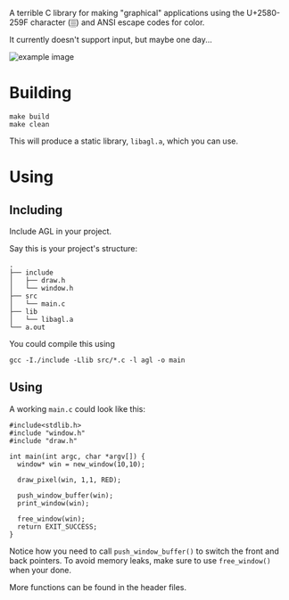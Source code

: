 A terrible C library for making "graphical" applications using the U+2580-259F character (▒) and ANSI escape codes for color.

It currently doesn't support input, but maybe one day...

![example image](https://cloud-75opc1bi6-hack-club-bot.vercel.app/0screenshot_20250117_205547.png)

# Building
```
make build
make clean
```
This will produce a static library, `libagl.a`, which you can use.

# Using
## Including
Include AGL in your project.

Say this is your project's structure:
```
.
├── include
│   ├── draw.h
│   └── window.h
├── src
│   └── main.c
├── lib
│   └── libagl.a
└── a.out
```
You could compile this using
```
gcc -I./include -Llib src/*.c -l agl -o main
```
## Using
A working `main.c` could look like this:
```
#include<stdlib.h>
#include "window.h"
#include "draw.h"

int main(int argc, char *argv[]) {
  window* win = new_window(10,10);

  draw_pixel(win, 1,1, RED);

  push_window_buffer(win);
  print_window(win);

  free_window(win);
  return EXIT_SUCCESS;
}
```
Notice how you need to call `push_window_buffer()` to switch the front and back pointers.
To avoid memory leaks, make sure to use `free_window()` when your done.

More functions can be found in the header files.
